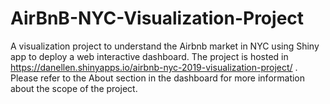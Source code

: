 # AirBnB-NYC-Visualization-Project
A visualization project to understand the Airbnb market in NYC using Shiny app to deploy a web interactive dashboard. The project is hosted in https://danellen.shinyapps.io/airbnb-nyc-2019-visualization-project/ . Please refer to the About section in the dashboard for more information about the scope of the project.
